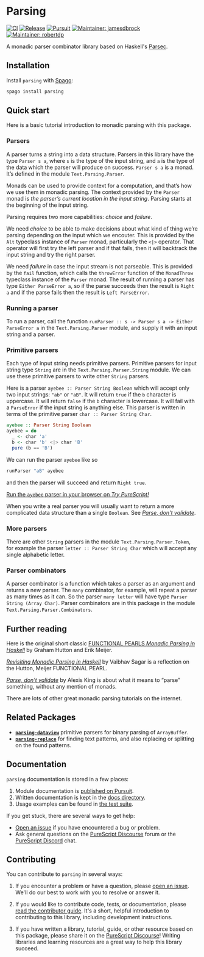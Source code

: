 # Parsing

[![CI](https://github.com/purescript-contrib/purescript-parsing/workflows/CI/badge.svg?branch=main)](https://github.com/purescript-contrib/purescript-parsing/actions?query=workflow%3ACI+branch%3Amain)
[![Release](https://img.shields.io/github/release/purescript-contrib/purescript-parsing.svg)](https://github.com/purescript-contrib/purescript-parsing/releases)
[![Pursuit](https://pursuit.purescript.org/packages/purescript-parsing/badge)](https://pursuit.purescript.org/packages/purescript-parsing)
[![Maintainer: jamesdbrock](https://img.shields.io/badge/maintainer-jamesdbrock-teal.svg)](https://github.com/jamesdbrock)
[![Maintainer: robertdp](https://img.shields.io/badge/maintainer-robertdp-teal.svg)](https://github.com/robertdp)

A monadic parser combinator library based on Haskell's [Parsec](https://hackage.haskell.org/package/parsec).

## Installation

Install `parsing` with [Spago](https://github.com/purescript/spago):

```sh
spago install parsing
```

## Quick start

Here is a basic tutorial introduction to monadic parsing with this package.

### Parsers

A parser turns a string into a data structure. Parsers in this library have the type `Parser s a`, where `s` is the type of the input string, and `a` is the type of the data which the parser will produce on success. `Parser s a` is a monad. It’s defined in the module `Text.Parsing.Parser`.

Monads can be used to provide context for a computation, and that’s how we use them in monadic parsing. The context provided by the `Parser` monad is *the parser’s current location in the input string*. Parsing starts at the beginning of the input string.

Parsing requires two more capabilities: *choice* and *failure*.

We need *choice* to be able to make decisions about what kind of thing we’re parsing depending on the input which we encouter. This is provided by the `Alt` typeclass instance of `Parser` monad, particularly the `<|>` operator. That operator will first try the left parser and if that fails, then it will backtrack the input string and try the right parser.

We need *failure* in case the input stream is not parseable. This is provided by the `fail` function, which calls the `throwError` function of the `MonadThrow` typeclass instance of the `Parser` monad. The result of running a parser has type `Either ParseError a`, so if the parse succeeds then the result is `Right a` and if the parse fails then the result is `Left ParseError`.


### Running a parser

To run a parser, call the function `runParser :: s -> Parser s a -> Either ParseError a` in the `Text.Parsing.Parser` module, and supply it with an input string and a parser.

### Primitive parsers

Each type of input string needs primitive parsers. Primitive parsers for input string type `String` are in the `Text.Parsing.Parser.String` module. We can use these primitive parsers to write other `String` parsers.

Here is a parser `ayebee :: Parser String Boolean` which will accept only two input strings: `"ab"` or `"aB"`. It will return `true` if the `b` character is uppercase. It will return `false` if the `b` character is lowercase. It will fail with a `ParseError` if the input string is anything else. This parser is written in terms of the primitive parser `char :: Parser String Char`.

```purescript
ayebee :: Parser String Boolean
ayebee = do
  _ <- char 'a'
  b <- char 'b' <|> char 'B'
  pure (b == 'B')
```

We can run the parser `ayebee` like so

```purescript
runParser "aB" ayebee
```

and then the parser will succeed and return `Right true`.

[Run the `ayebee` parser in your browser on *Try PureScript!*](https://try.purescript.org/?github=/purescript-contrib/purescript-parsing/main/docs/examples/QuickStart.purs)

When you write a real parser you will usually want to return a more complicated data structure than a single `Boolean`. See [*Parse, don't validate*](https://lexi-lambda.github.io/blog/2019/11/05/parse-don-t-validate/).

### More parsers

There are other `String` parsers in the module `Text.Parsing.Parser.Token`, for example the parser `letter :: Parser String Char` which will accept any single alphabetic letter.

### Parser combinators

A parser combinator is a function which takes a parser as an argument and returns a new parser. The `many` combinator, for example, will repeat a parser as many times as it can. So the parser `many letter` will have type `Parser String (Array Char)`. Parser combinators are in this package in the module `Text.Parsing.Parser.Combinators`.

## Further reading

Here is the original short classic [FUNCTIONAL PEARLS *Monadic Parsing in Haskell*](https://www.cs.nott.ac.uk/~pszgmh/pearl.pdf) by Graham Hutton and Erik Meijer. 

[*Revisiting Monadic Parsing in Haskell*](https://vaibhavsagar.com/blog/2018/02/04/revisiting-monadic-parsing-haskell/) by Vaibhav Sagar is a reflection on the Hutton, Meijer FUNCTIONAL PEARL.

[*Parse, don't validate*](https://lexi-lambda.github.io/blog/2019/11/05/parse-don-t-validate/) by Alexis King is about what it means to “parse” something, without any mention of monads.

There are lots of other great monadic parsing tutorials on the internet.

## Related Packages

- [__`parsing-dataview`__](https://pursuit.purescript.org/packages/purescript-parsing-dataview) primitive parsers for binary parsing of `ArrayBuffer`.
- [__`parsing-replace`__](https://pursuit.purescript.org/packages/purescript-parsing-replace) for finding text patterns, and also replacing or splitting on the found patterns.

## Documentation

`parsing` documentation is stored in a few places:

1. Module documentation is [published on Pursuit](https://pursuit.purescript.org/packages/purescript-parsing).
2. Written documentation is kept in the [docs directory](./docs).
3. Usage examples can be found in [the test suite](./test).

If you get stuck, there are several ways to get help:

- [Open an issue](https://github.com/purescript-contrib/purescript-parsing/issues) if you have encountered a bug or problem.
- Ask general questions on the [PureScript Discourse](https://discourse.purescript.org) forum or the [PureScript Discord](https://purescript.org/chat) chat.

## Contributing

You can contribute to `parsing` in several ways:

1. If you encounter a problem or have a question, please [open an issue](https://github.com/purescript-contrib/purescript-parsing/issues). We'll do our best to work with you to resolve or answer it.

2. If you would like to contribute code, tests, or documentation, please [read the contributor guide](./CONTRIBUTING.md). It's a short, helpful introduction to contributing to this library, including development instructions.

3. If you have written a library, tutorial, guide, or other resource based on this package, please share it on the [PureScript Discourse](https://discourse.purescript.org)! Writing libraries and learning resources are a great way to help this library succeed.
